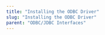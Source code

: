 ```yaml
---
title: "Installing the ODBC Driver"
slug: "Installing the ODBC Driver"
parent: "ODBC/JDBC Interfaces"
---
```





